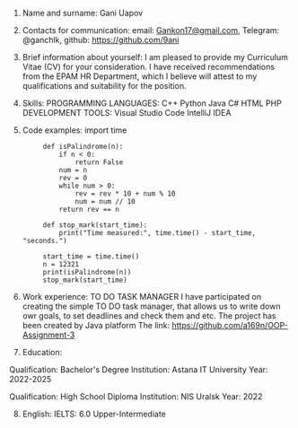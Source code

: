 1. Name and surname: Gani Uapov
2. Contacts for communication: email: Gankon17@gmail.com, Telegram: @ganchlk, github: https://github.com/9ani
3. Brief information about yourself: I am pleased to provide my Curriculum Vitae (CV) for your consideration. I have received recommendations from the EPAM HR Department, which I believe will attest to my qualifications and suitability for the position.

4. Skills:
PROGRAMMING LANGUAGES:
  C++
  Python
  Java
  C#
  HTML
  PHP
DEVELOPMENT TOOLS:
  Visual Studio Code
  IntelliJ IDEA
5. Code examples:
   import time

            def isPalindrome(n):
                if n < 0:
                    return False
                num = n
                rev = 0
                while num > 0:
                    rev = rev * 10 + num % 10
                    num = num // 10
                return rev == n

            def stop_mark(start_time):
                print("Time measured:", time.time() - start_time, "seconds.")

            start_time = time.time()
            n = 12321
            print(isPalindrome(n))
            stop_mark(start_time)
6. Work experience:
  TO DO TASK MANAGER
  I have participated on creating the simple TO DO task manager, that allows us to write down owr goals, to set deadlines and check them and etc. The project has been created by Java platform
  The link: https://github.com/a169n/OOP-Assignment-3
7. Education:

  Qualification: Bachelor's Degree
  Institution: Astana IT University
  Year: 2022-2025

  Qualification: High School Diploma
  Institution: NIS Uralsk
  Year: 2022 

8. English: 
  IELTS: 6.0
  Upper-Intermediate
